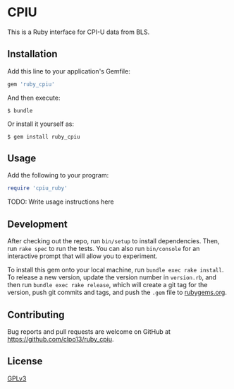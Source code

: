 # CPIU

This is a Ruby interface for CPI-U data from BLS.

## Installation

Add this line to your application's Gemfile:

```ruby
gem 'ruby_cpiu'
```

And then execute:

    $ bundle

Or install it yourself as:

    $ gem install ruby_cpiu

## Usage

Add the following to your program:

```ruby
require 'cpiu_ruby'
```

TODO: Write usage instructions here

## Development

After checking out the repo, run `bin/setup` to install dependencies. Then, run `rake spec` to run the tests. You can also run `bin/console` for an interactive prompt that will allow you to experiment.

To install this gem onto your local machine, run `bundle exec rake install`. To release a new version, update the version number in `version.rb`, and then run `bundle exec rake release`, which will create a git tag for the version, push git commits and tags, and push the `.gem` file to [rubygems.org](https://rubygems.org).

## Contributing

Bug reports and pull requests are welcome on GitHub at https://github.com/clpo13/ruby_cpiu.

## License
[GPLv3](LICENSE.txt)
